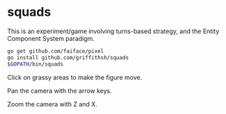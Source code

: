 # squads

This is an experiment/game involving turns-based strategy, and the Entity
Component System paradigm.

```bash
go get github.com/faiface/pixel
go install github.com/griffithsh/squads
$GOPATH/bin/squads
```

Click on grassy areas to make the figure move.

Pan the camera with the arrow keys.

Zoom the camera with Z and X.